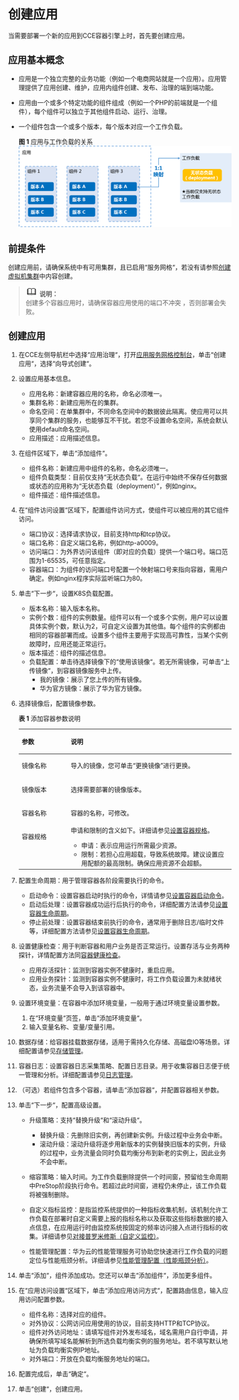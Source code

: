 # 创建应用<a name="cce_01_0037"></a>

当需要部署一个新的应用到CCE容器引擎上时，首先要创建应用。

## 应用基本概念<a name="section532320151509"></a>

-   应用是一个独立完整的业务功能（例如一个电商网站就是一个应用）。应用管理提供了应用创建、维护，应用内组件创建、发布、治理的端到端功能。
-   应用由一个或多个特定功能的组件组成（例如一个PHP的前端就是一个组件），每个组件可以独立于其他组件启动、运行、治理。
-   一个组件包含一个或多个版本，每个版本对应一个工作负载。

    **图 1**  应用与工作负载的关系<a name="fig2890163004910"></a>  
    ![](figures/应用与工作负载的关系.png "应用与工作负载的关系")


## 前提条件<a name="section19807725165016"></a>

创建应用前，请确保系统中有可用集群，且已启用“服务网格“，若没有请参照[创建虚拟机集群](创建虚拟机集群.md)中内容创建。

>![](public_sys-resources/icon-note.gif) **说明：**   
>创建多个容器应用时，请确保容器应用使用的端口不冲突 ，否则部署会失败。  

## 创建应用<a name="section74714184469"></a>

1.  在CCE左侧导航栏中选择“应用治理“，打开[应用服务网格控制台](https://console.huaweicloud.com/istio/)，单击“创建应用“，选择“向导式创建“。
2.  设置应用基本信息。
    -   应用名称：新建容器应用的名称，命名必须唯一。
    -   集群名称：新建应用所在的集群。
    -   命名空间：在单集群中，不同命名空间中的数据彼此隔离。使应用可以共享同个集群的服务，也能够互不干扰。若您不设置命名空间，系统会默认使用default命名空间。
    -   应用描述：应用描述信息。

3.  在组件区域下，单击“添加组件“。
    -   组件名称：新建应用中组件的名称，命名必须唯一。
    -   组件负载类型：目前仅支持“无状态负载“。在运行中始终不保存任何数据或状态的应用称为“无状态负载（deployment）”，例如nginx。
    -   组件描述：组件描述信息。

4.  在“组件访问设置“区域下，配置组件访问方式，使组件可以被应用的其它组件访问。
    -   端口协议：选择请求协议，目前支持http和tcp协议。
    -   端口名称：自定义端口名称，例如http-a0009。
    -   访问端口：为外界访问该组件（即对应的负载）提供一个端口号。端口范围为1-65535，可任意指定。
    -   容器端口：为组件的访问端口号配置一个映射端口号来指向容器，需用户确定。例如nginx程序实际监听端口为80。

5.  单击“下一步“，设置K8S负载配置。
    -   版本名称：输入版本名称。
    -   实例个数：组件的实例数量。组件可以有一个或多个实例，用户可以设置具体实例个数，默认为2，可自定义设置为其他值。每个组件的实例都由相同的容器部署而成。设置多个组件主要用于实现高可靠性，当某个实例故障时，应用还能正常运行。
    -   版本描述：组件的描述信息。
    -   负载配置：单击待选择镜像下的“使用该镜像“。若无所需镜像，可单击“上传镜像“，到容器镜像服务中上传。
        -   我的镜像：展示了您上传的所有镜像。
        -   华为官方镜像：展示了华为官方镜像。


6.  选择镜像后，配置镜像参数。

    **表 1**  添加容器参数说明

    <a name="table10949134618544"></a>
    <table><thead align="left"><tr id="row18948164613548"><th class="cellrowborder" valign="top" width="23%" id="mcps1.2.3.1.1"><p id="p15948134610543"><a name="p15948134610543"></a><a name="p15948134610543"></a>参数</p>
    </th>
    <th class="cellrowborder" valign="top" width="77%" id="mcps1.2.3.1.2"><p id="p69481046125415"><a name="p69481046125415"></a><a name="p69481046125415"></a>说明</p>
    </th>
    </tr>
    </thead>
    <tbody><tr id="row18948446125416"><td class="cellrowborder" valign="top" width="23%" headers="mcps1.2.3.1.1 "><p id="p3948174612540"><a name="p3948174612540"></a><a name="p3948174612540"></a>镜像名称</p>
    </td>
    <td class="cellrowborder" valign="top" width="77%" headers="mcps1.2.3.1.2 "><p id="p1394818463547"><a name="p1394818463547"></a><a name="p1394818463547"></a>导入的镜像，您可单击<span class="uicontrol" id="uicontrol89481846135416"><a name="uicontrol89481846135416"></a><a name="uicontrol89481846135416"></a>“更换镜像”</span>进行更换。</p>
    </td>
    </tr>
    <tr id="row094894620549"><td class="cellrowborder" valign="top" width="23%" headers="mcps1.2.3.1.1 "><p id="p1994854615549"><a name="p1994854615549"></a><a name="p1994854615549"></a>镜像版本</p>
    </td>
    <td class="cellrowborder" valign="top" width="77%" headers="mcps1.2.3.1.2 "><p id="p894854614544"><a name="p894854614544"></a><a name="p894854614544"></a>选择需要部署的镜像版本。</p>
    </td>
    </tr>
    <tr id="row15948114615416"><td class="cellrowborder" valign="top" width="23%" headers="mcps1.2.3.1.1 "><p id="p6948134614549"><a name="p6948134614549"></a><a name="p6948134614549"></a>容器名称</p>
    </td>
    <td class="cellrowborder" valign="top" width="77%" headers="mcps1.2.3.1.2 "><p id="p19948164635413"><a name="p19948164635413"></a><a name="p19948164635413"></a>容器的名称，可修改。</p>
    </td>
    </tr>
    <tr id="row1694964695412"><td class="cellrowborder" valign="top" width="23%" headers="mcps1.2.3.1.1 "><p id="p594854645416"><a name="p594854645416"></a><a name="p594854645416"></a>容器规格</p>
    </td>
    <td class="cellrowborder" valign="top" width="77%" headers="mcps1.2.3.1.2 "><div class="p" id="p294914466544"><a name="p294914466544"></a><a name="p294914466544"></a>申请和限制的含义如下。详细请参见<a href="设置容器规格.md">设置容器规格</a>。<a name="ul109494467548"></a><a name="ul109494467548"></a><ul id="ul109494467548"><li>申请：表示应用运行所需最少资源。</li><li>限制：若担心应用超载，导致系统故障。建议设置应用配额的最高限制。确保应用资源不会超额。</li></ul>
    </div>
    </td>
    </tr>
    </tbody>
    </table>

7.  配置生命周期：用于管理容器各阶段需要执行的命令。
    -   启动命令：设置容器启动时执行的命令，详情请参见[设置容器启动命令](设置容器启动命令.md)。
    -   启动后处理：设置容器成功运行后执行的命令，详细配置方法请参见[设置容器生命周期](设置容器生命周期.md)。
    -   停止前处理：设置容器结束前执行的命令，通常用于删除日志/临时文件等，详细配置方法请参见[设置容器生命周期](设置容器生命周期.md)。

8.  设置健康检查：用于判断容器和用户业务是否正常运行。设置存活与业务两种探针，详情配置方法同[容器健康检查](容器健康检查.md)。
    -   应用存活探针：监测到容器实例不健康时，重启应用。
    -   应用业务探针：监测到容器实例不健康时，将工作负载设置为未就绪状态，业务流量不会导入到该容器中。

9.  设置环境变量：在容器中添加环境变量，一般用于通过环境变量设置参数。
    1.  在“环境变量“页签，单击“添加环境变量“。
    2.  输入变量名称、变量/变量引用。

10. 数据存储：给容器挂载数据存储，适用于需持久化存储、高磁盘IO等场景。详细配置请参见[存储管理](存储管理.md)。
11. 容器日志：设置容器日志采集策略、配置日志目录。用于收集容器日志便于统一管理和分析。详细配置请参见[日志管理](日志管理.md)。
12. （可选）若组件包含多个容器，请单击“添加容器“，并配置容器相关参数。
13. 单击“下一步“，配置高级设置。
    -   升级策略：支持“替换升级“和“滚动升级“。
        -   替换升级：先删除旧实例，再创建新实例。升级过程中业务会中断。
        -   滚动升级：滚动升级将逐步用新版本的实例替换旧版本的实例，升级的过程中，业务流量会同时负载均衡分布到新老的实例上，因此业务不会中断。

    -   缩容策略：输入时间。为工作负载删除提供一个时间窗，预留给生命周期中PreStop阶段执行命令。若超过此时间窗，进程仍未停止，该工作负载将被强制删除。
    -   自定义指标监控：是指监控系统提供的一种指标收集机制，该机制允许工作负载在部署时自定义需要上报的指标名称以及获取这些指标数据的接入点信息，在应用运行时由监控系统按固定的频率访问接入点进行指标的收集。详细请参见[对接普罗米修斯（自定义监控）](对接普罗米修斯（自定义监控）.md)。
    -   性能管理配置：华为云的性能管理服务可协助您快速进行工作负载的问题定位与性能瓶颈分析。详细请参见[性能管理配置（性能瓶颈分析）](性能管理配置（性能瓶颈分析）.md)。

14. 单击“添加“，组件添加成功。您还可以单击“添加组件“，添加更多组件。
15. 在“应用访问设置“区域下，单击“添加应用访问方式“，配置路由信息，输入应用访问配置参数。
    -   组件名称：选择对应的组件。
    -   对外协议：公网访问应用使用的协议，目前支持HTTP和TCP协议。
    -   组件对外访问地址：请填写组件对外发布域名，域名需用户自行申请，并确保所填写域名能解析到所选负载均衡实例的服务地址。若不填写默认地址为负载均衡实例IP地址。
    -   对外端口：开放在负载均衡服务地址的端口。

16. 配置完成后，单击“确定“。
17. 单击“创建“，创建应用。

